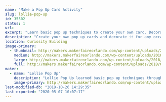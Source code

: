 ```yaml
---
name: "Make a Pop Up Card Activity"
slug: lollie-pop-up
id: 35502
status: 1
url: 
excerpt: "Learn basic pop up techniques to create your own card. Decorate it for any occasions."
description: "Create your own pop up cards and decorate it for any occasions: birthdays, thank you, get well soon, etc. Learn basic pop up techniques that inspired Lollie Pop Up to make a variety of pop up cards, explosion boxes, and other paper crafts for friends."
location: Curiosity Building
image-primary:
  - thumbnail: http://makers.makerfaireorlando.com/wp-content/uploads/2018/08/Pop-up-card-2-150x150.jpg
    medium: http://makers.makerfaireorlando.com/wp-content/uploads/2018/08/Pop-up-card-2-300x238.jpg
    large: http://makers.makerfaireorlando.com/wp-content/uploads/2018/08/Pop-up-card-2.jpg
    full: http://makers.makerfaireorlando.com/wp-content/uploads/2018/08/Pop-up-card-2.jpg
maker:
  - name: "Lollie Pop Up"
    description: "Lollie Pop Up learned basic pop up techniques through books and video tutorial. Various techniques were utilized to make holiday, birthday, get well, retirement, and thank you cards more fun. Please visit @lolliepopup on Instagram to see examples of pop up cards, explosion boxes, and other paper crafts that were created for friends. "
    image-primary: http://makers.makerfaireorlando.com/wp-content/uploads/2018/11/IMG_8746-1024x1024.jpg
last-modified-db: "2019-10-26 14:29:35"
last-exported: "2020-05-07 10:07:17"
---
```

